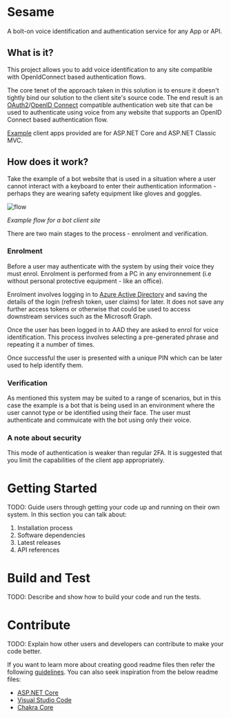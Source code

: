 # Sesame 
A bolt-on voice identification and authentication service for any App or API.

## What is it?

This project allows you to add voice identification to any site compatible with OpenIdConnect based authentication flows. 

The core tenet of the approach taken in this solution is to ensure it doesn't tightly bind our solution to the client site's source code. The end result is an [OAuth2](https://oauth.net/2/)/[OpenID Connect](http://openid.net/connect/) compatible authentication web site that can be used to authenticate using voice from any website that supports an OpenID Connect based authentication flow. 

[Example](https://github.com/CSEANZ/Sesame/tree/master/Samples) client apps provided are for ASP.NET Core and ASP.NET Classic MVC. 

## How does it work?

Take the example of a bot website that is used in a situation where a user cannot interact with a keyboard to enter their authentication information - perhaps they are wearing safety equipment like gloves and goggles. 

![flow](https://user-images.githubusercontent.com/5225782/34549710-e37c1498-f15e-11e7-9b44-4a6d37c70310.jpg)

*Example flow for a bot client site*

There are two main stages to the process - enrolment and verification. 

### Enrolment

Before a user may authenticate with the system by using their voice they must enrol. Enrolment is performed from a PC in any environnement (i.e without personal protective equipment - like an office).

Enrolment involves logging in to [Azure Active Directory](https://docs.microsoft.com/en-us/azure/active-directory/active-directory-whatis) and saving the details of the login (refresh token, user claims) for later.  It does not save any further access tokens or otherwise that could be used to access downstream services such as the Microsoft Graph. 

Once the user has been logged in to AAD they are asked to enrol for voice identification. This process involves selecting a pre-generated phrase and repeating it a number of times.

Once successful the user is presented with a unique PIN which can be later used to help identify them. 

### Verification

As mentioned this system may be suited to a range of scenarios, but in this case the example is a bot that is being used in an environment where the user cannot type or be identified using their face. The user must authenticate and commuicate with the bot using only their voice. 



### A note about security

This mode of authentication is weaker than regular 2FA. It is suggested that you limit the capabilities of the client app appropriately. 

# Getting Started
TODO: Guide users through getting your code up and running on their own system. In this section you can talk about:
1.	Installation process
2.	Software dependencies
3.	Latest releases
4.	API references

# Build and Test
TODO: Describe and show how to build your code and run the tests. 

# Contribute
TODO: Explain how other users and developers can contribute to make your code better. 

If you want to learn more about creating good readme files then refer the following [guidelines](https://www.visualstudio.com/en-us/docs/git/create-a-readme). You can also seek inspiration from the below readme files:
- [ASP.NET Core](https://github.com/aspnet/Home)
- [Visual Studio Code](https://github.com/Microsoft/vscode)
- [Chakra Core](https://github.com/Microsoft/ChakraCore)